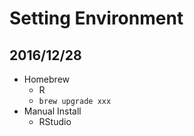 # Setting Environment

## 2016/12/28
* Homebrew
  * R
  * `brew upgrade xxx`
* Manual Install
  * RStudio
